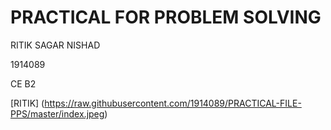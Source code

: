 # PRACTICAL FOR PROBLEM SOLVING

RITIK SAGAR NISHAD

1914089

CE B2

[RITIK] (https://raw.githubusercontent.com/1914089/PRACTICAL-FILE-PPS/master/index.jpeg)
